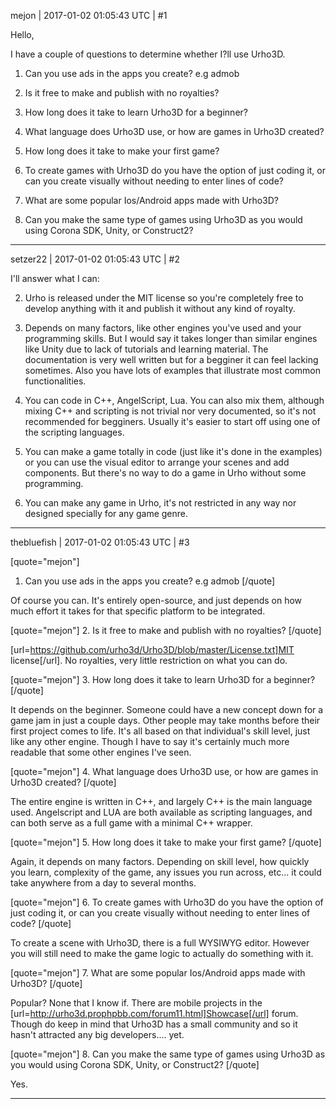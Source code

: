 mejon | 2017-01-02 01:05:43 UTC | #1

Hello,

I have a couple of questions to determine whether I?ll use Urho3D.

1. Can you use ads in the apps you create? e.g admob

2. Is it free to make and publish with no royalties?

3. How long does it take to learn Urho3D for a beginner?

4. What language does Urho3D use, or how are games in Urho3D created?

5. How long does it take to make your first game?

6. To create games with Urho3D do you have the option of just coding it, 
or can you create visually without needing to enter lines of code? 

7. What are some popular Ios/Android apps made with Urho3D?

8. Can you make the same type of games using Urho3D as you would using Corona SDK, Unity, or Construct2?

-------------------------

setzer22 | 2017-01-02 01:05:43 UTC | #2

I'll answer what I can:

2. Urho is released under the MIT license so you're completely free to develop anything with it and publish it without any kind of royalty.

3. Depends on many factors, like other engines you've used and your programming skills. But I would say it takes longer than similar engines like Unity due to lack of tutorials and learning material. The documentation is very well written but for a begginer it can feel lacking sometimes. Also you have lots of examples that illustrate most common functionalities.

4. You can code in C++, AngelScript, Lua. You can also mix them, although mixing C++ and scripting is not trivial nor very documented, so it's not recommended for begginers. Usually it's easier to start off using one of the scripting languages. 

6. You can make a game totally in code (just like it's done in the examples) or you can use the visual editor to arrange your scenes and add components. But there's no way to do a game in Urho without some programming.

8. You can make any game in Urho, it's not restricted in any way nor designed specially for any game genre.

-------------------------

thebluefish | 2017-01-02 01:05:43 UTC | #3

[quote="mejon"]
1. Can you use ads in the apps you create? e.g admob
[/quote]

Of course you can. It's entirely open-source, and just depends on how much effort it takes for that specific platform to be integrated.

[quote="mejon"]
2. Is it free to make and publish with no royalties?
[/quote]

[url=https://github.com/urho3d/Urho3D/blob/master/License.txt]MIT license[/url]. No royalties, very little restriction on what you can do.

[quote="mejon"]
3. How long does it take to learn Urho3D for a beginner?
[/quote]

It depends on the beginner. Someone could have a new concept down for a game jam in just a couple days. Other people may take months before their first project comes to life. It's all based on that individual's skill level, just like any other engine. Though I have to say it's certainly much more readable that some other engines I've seen.

[quote="mejon"]
4. What language does Urho3D use, or how are games in Urho3D created?
[/quote]

The entire engine is written in C++, and largely C++ is the main language used. Angelscript and LUA are both available as scripting languages, and can both serve as a full game with a minimal C++ wrapper.

[quote="mejon"]
5. How long does it take to make your first game?
[/quote]

Again, it depends on many factors. Depending on skill level, how quickly you learn, complexity of the game, any issues you run across, etc... it could take anywhere from a day to several months.

[quote="mejon"]
6. To create games with Urho3D do you have the option of just coding it, 
or can you create visually without needing to enter lines of code? 
[/quote]

To create a scene with Urho3D, there is a full WYSIWYG editor. However you will still need to make the game logic to actually do something with it.

[quote="mejon"]
7. What are some popular Ios/Android apps made with Urho3D?
[/quote]

Popular? None that I know if. There are mobile projects in the [url=http://urho3d.prophpbb.com/forum11.html]Showcase[/url] forum. Though do keep in mind that Urho3D has a small community and so it hasn't attracted any big developers.... yet.

[quote="mejon"]
8. Can you make the same type of games using Urho3D as you would using Corona SDK, Unity, or Construct2?
[/quote]

Yes.

-------------------------

